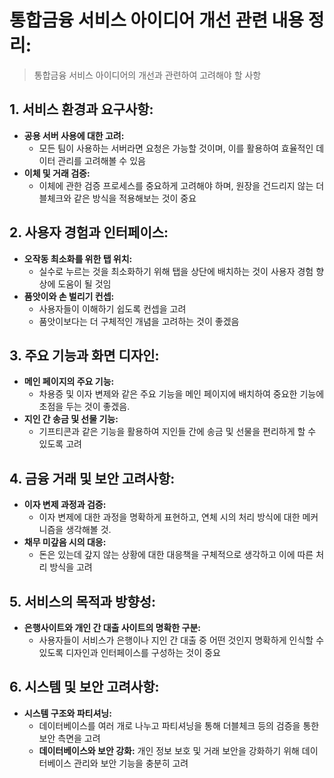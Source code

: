 # 통합금융 서비스 아이디어 개선 관련 내용 정리:

> 통합금융 서비스 아이디어의 개선과 관련하여 고려해야 할 사항

## 1. 서비스 환경과 요구사항:
- **공용 서버 사용에 대한 고려:**
    -  모든 팀이 사용하는 서버라면 요청은 가능할 것이며, 이를 활용하여 효율적인 데이터 관리를 고려해볼 수 있음
- **이체 및 거래 검증:**
    - 이체에 관한 검증 프로세스를 중요하게 고려해야 하며, 원장을 건드리지 않는 더블체크와 같은 방식을 적용해보는 것이 중요

## 2. 사용자 경험과 인터페이스:
- **오작동 최소화를 위한 탭 위치:**
    -  실수로 누르는 것을 최소화하기 위해 탭을 상단에 배치하는 것이 사용자 경험 향상에 도움이 될 것임
- **품앗이와 손 벌리기 컨셉:**
    - 사용자들이 이해하기 쉽도록 컨셉을 고려
    - 품앗이보다는 더 구체적인 개념을 고려하는 것이 좋겠음

## 3. 주요 기능과 화면 디자인:
- **메인 페이지의 주요 기능:**
    - 차용증 및 이자 변제와 같은 주요 기능을 메인 페이지에 배치하여 중요한 기능에 초점을 두는 것이 좋겠음.
- **지인 간 송금 및 선물 기능:**
    - 기프티콘과 같은 기능을 활용하여 지인들 간에 송금 및 선물을 편리하게 할 수 있도록 고려

## 4. 금융 거래 및 보안 고려사항:
- **이자 변제 과정과 검증:**
    - 이자 변제에 대한 과정을 명확하게 표현하고, 연체 시의 처리 방식에 대한 메커니즘을 생각해볼 것.
- **채무 미갚음 시의 대응:**
    -  돈은 있는데 갚지 않는 상황에 대한 대응책을 구체적으로 생각하고 이에 따른 처리 방식을 고려

## 5. 서비스의 목적과 방향성:
- **은행사이트와 개인 간 대출 사이트의 명확한 구분:**
    -  사용자들이 서비스가 은행이나 지인 간 대출 중 어떤 것인지 명확하게 인식할 수 있도록 디자인과 인터페이스를 구성하는 것이 중요

## 6. 시스템 및 보안 고려사항:
- **시스템 구조와 파티셔닝:** 
    - 데이터베이스를 여러 개로 나누고 파티셔닝을 통해 더블체크 등의 검증을 통한 보안 측면을 고려
    - **데이터베이스와 보안 강화:** 개인 정보 보호 및 거래 보안을 강화하기 위해 데이터베이스 관리와 보안 기능을 충분히 고려